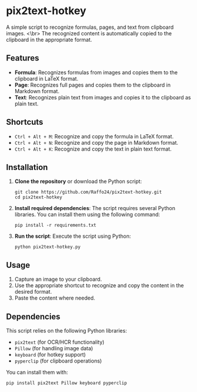 # pix2text-hotkey
A simple script to recognize formulas, pages, and text from clipboard images. <\br>
The recognized content is automatically copied to the clipboard in the appropriate format.

## Features

- **Formula**: Recognizes formulas from images and copies them to the clipboard in LaTeX format.
- **Page**: Recognizes full pages and copies them to the clipboard in Markdown format.
- **Text**: Recognizes plain text from images and copies it to the clipboard as plain text.

## Shortcuts

- `Ctrl + Alt + M`: Recognize and copy the formula in LaTeX format.
- `Ctrl + Alt + N`: Recognize and copy the page in Markdown format.
- `Ctrl + Alt + K`: Recognize and copy the text in plain text format.

## Installation

1. **Clone the repository** or download the Python script:
    ```
    git clone https://github.com/Raffo24/pix2text-hotkey.git
    cd pix2text-hotkey
    ```

2. **Install required dependencies**:
    The script requires several Python libraries. You can install them using the following command:
    ```
    pip install -r requirements.txt
    ```

3. **Run the script**:
    Execute the script using Python:
    ```
    python pix2text-hotkey.py
    ```

## Usage

1. Capture an image to your clipboard.
2. Use the appropriate shortcut to recognize and copy the content in the desired format.
3. Paste the content where needed.

## Dependencies

This script relies on the following Python libraries:
- `pix2text` (for OCR/HCR functionality)
- `Pillow` (for handling image data)
- `keyboard` (for hotkey support)
- `pyperclip` (for clipboard operations)

You can install them with:
```
pip install pix2text Pillow keyboard pyperclip
